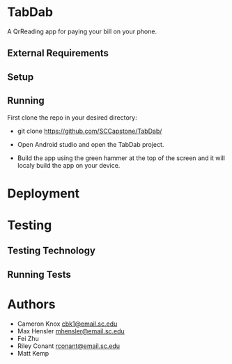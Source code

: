 # TabDab

A QrReading app for paying your bill on your phone.

## External Requirements

## Setup

## Running

First clone the repo in your desired directory:
 * git clone https://github.com/SCCapstone/TabDab/
 
 * Open Android studio and open the TabDab project.
 
 * Build the app using the green hammer at the top of the screen
   and it will localy build the app on your device.

# Deployment

# Testing

## Testing Technology

## Running Tests

# Authors

* Cameron Knox cbk1@email.sc.edu
* Max Hensler mhensler@email.sc.edu
* Fei Zhu
* Riley Conant rconant@email.sc.edu
* Matt Kemp
